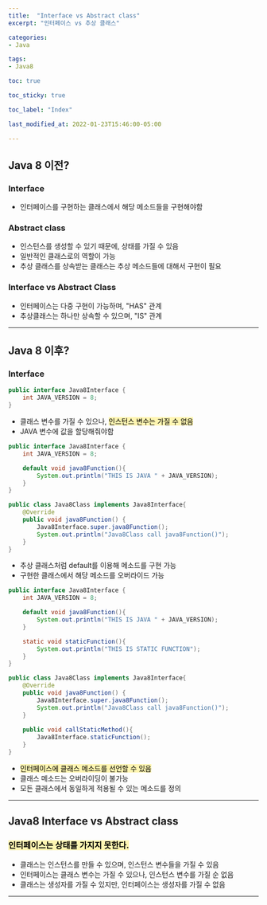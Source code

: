 ```yaml
---
title:  "Interface vs Abstract class"
excerpt: "인터페이스 vs 추상 클래스"

categories:
- Java

tags:
- Java8

toc: true

toc_sticky: true

toc_label: "Index"

last_modified_at: 2022-01-23T15:46:00-05:00

---
```


## Java 8 이전?

### Interface
- 인터페이스를 구현하는 클래스에서 해당 메소드들을 구현해야함

### Abstract class
- 인스턴스를 생성할 수 있기 때문에, 상태를 가질 수 있음
- 일반적인 클래스로의 역할이 가능
- 추상 클래스를 상속받는 클래스는 추상 메소드들에 대해서 구현이 필요

### Interface vs Abstract Class
- 인터페이스는 다중 구현이 가능하며, "HAS" 관계
- 추상클래스는 하나만 상속할 수 있으며, "IS" 관계

---

## Java 8 이후?

### Interface
~~~ java
public interface Java8Interface {
    int JAVA_VERSION = 8;
}
~~~

- 클래스 변수를 가질 수 있으나, <mark style='background-color: #fff5b1'>인스턴스 변수는 가질 수 없음</mark>
- JAVA 변수에 값을 할당해줘야함

~~~ java
public interface Java8Interface {
    int JAVA_VERSION = 8;

    default void java8Function(){
        System.out.println("THIS IS JAVA " + JAVA_VERSION);
    }
}

public class Java8Class implements Java8Interface{
    @Override
    public void java8Function() {
        Java8Interface.super.java8Function();
        System.out.println("Java8Class call java8Function()");
    }
}

~~~

- 추상 클래스처럼 default를 이용해 메소드를 구현 가능
- 구현한 클래스에서 해당 메소드를 오버라이드 가능

~~~ java
public interface Java8Interface {
    int JAVA_VERSION = 8;

    default void java8Function(){
        System.out.println("THIS IS JAVA " + JAVA_VERSION);
    }

    static void staticFunction(){
        System.out.println("THIS IS STATIC FUNCTION");
    }
}

public class Java8Class implements Java8Interface{
    @Override
    public void java8Function() {
        Java8Interface.super.java8Function();
        System.out.println("Java8Class call java8Function()");
    }
    
    public void callStaticMethod(){
        Java8Interface.staticFunction();
    }
}
~~~

- <mark style='background-color: #fff5b1'>인터페이스에 클래스 메소드를 선언할 수 있음</mark>
- 클래스 메소드는 오버라이딩이 불가능
- 모든 클래스에서 동일하게 적용될 수 있는 메소드를 정의

---

## Java8 Interface vs Abstract class

###  <mark style='background-color: #fff5b1'> 인터페이스는 상태를 가지지 못한다. </mark>
  - 클래스는 인스턴스를 만들 수 있으며, 인스턴스 변수들을 가질 수 있음
  - 인터페이스는 클래스 변수는 가질 수 있으나, 인스턴스 변수를 가질 순 없음
  - 클래스는 생성자를 가질 수 있지만, 인터페이스는 생성자를 가질 수 없음

---
